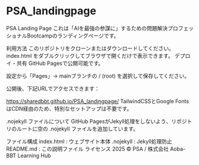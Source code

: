 # PSA_landingpage
PSA Landing Page
これは「AIを最強の参謀に」するための問題解決プロフェッショナルBootcampのランディングページです。

利用方法
このリポジトリをクローンまたはダウンロードしてください。
index.html をダブルクリックしてブラウザで開くだけで表示できます。
デプロイ・共有
GitHub Pagesで公開可能です。

設定から「Pages」→ mainブランチの / (root) を選択して保存してください。

公開後、下記URLでアクセスできます：

https://sharedbbt.github.io/PSA_landingpage/
TailwindCSSとGoogle FontsはCDN経由のため、特別なセットアップは不要です。

.nojekyll ファイルについて
GitHub PagesがJekyll処理をしないよう、リポジトリのルートに空の .nojekyll ファイルを追加しています。

ファイル構成
index.html : ウェブサイト本体
.nojekyll : Jekyll処理防止
README.md : この説明ファイル
ライセンス
2025 © PSA / 株式会社 Aoba-BBT Learning Hub
